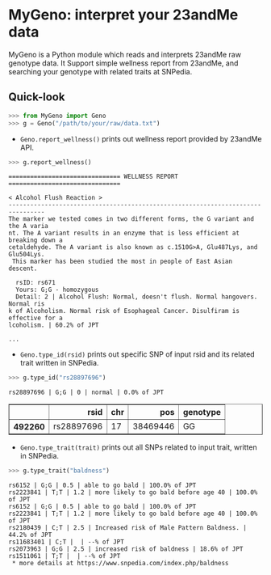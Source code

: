 # MyGeno: interpret your 23andMe data
MyGeno is a Python module which reads and interprets 23andMe raw genotype data. It Support simple wellness report from 23andMe, and searching your genotype with related traits at SNPedia.

## Quick-look
```python
>>> from MyGeno import Geno
>>> g = Geno("/path/to/your/raw/data.txt")
```

- `Geno.report_wellness()` prints out wellness report provided by 23andMe API.

```python
>>> g.report_wellness()
```
```
=============================== WELLNESS REPORT =============================== 

< Alcohol Flush Reaction >
--------------------------------------------------------------------------------
The marker we tested comes in two different forms, the G variant and the A varia
nt. The A variant results in an enzyme that is less efficient at breaking down a
cetaldehyde. The A variant is also known as c.1510G>A, Glu487Lys, and Glu504Lys.
 This marker has been studied the most in people of East Asian descent.

  rsID: rs671
  Yours: G;G - homozygous
  Detail: 2 | Alcohol Flush: Normal, doesn't flush. Normal hangovers. Normal ris
k of Alcoholism. Normal risk of Esophageal Cancer. Disulfiram is effective for a
lcoholism. | 60.2% of JPT

...
```

- `Geno.type_id(rsid)` prints out specific SNP of input rsid and its related trait written in SNPedia.

```python
>>> g.type_id("rs28897696")
```
```
rs28897696 | G;G | 0 | normal | 0.0% of JPT
```
<table border="1">
<thead>
<tr style="text-align: right;">
<th></th>
<th>rsid</th>
<th>chr</th>
<th>pos</th>
<th>genotype</th>
</tr>
</thead>
<tbody>
<tr>
<th>492260</th>
<td>rs28897696</td>
<td>17</td>
<td>38469446</td>
<td>GG</td>
</tr>
</tbody>
</table>

- `Geno.type_trait(trait)` prints out all SNPs related to input trait, written in SNPedia.

```python
>>> g.type_trait("baldness")
```

```
rs6152 | G;G | 0.5 | able to go bald | 100.0% of JPT
rs2223841 | T;T | 1.2 | more likely to go bald before age 40 | 100.0% of JPT
rs6152 | G;G | 0.5 | able to go bald | 100.0% of JPT
rs2223841 | T;T | 1.2 | more likely to go bald before age 40 | 100.0% of JPT
rs2180439 | C;T | 2.5 | Increased risk of Male Pattern Baldness. | 44.2% of JPT
rs11683401 | C;T |  | --% of JPT
rs2073963 | G;G | 2.5 | increased risk of baldness | 18.6% of JPT
rs1511061 | T;T |  | --% of JPT
 * more details at https://www.snpedia.com/index.php/baldness
```